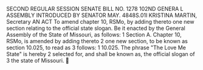 SECOND REGULAR SESSION
SENATE BILL NO. 1278
102ND GENERA L ASSEMBLY
INTRODUCED BY SENATOR MAY.
4848S.01I KRISTINA MARTIN, Secretary
AN ACT
To amend chapter 10, RSMo, by adding thereto one new section relating to the official state slogan.
Be it enacted by the General Assembly of the State of Missouri, as follows:
1 Section A. Chapter 10, RSMo, is amended by adding thereto
2 one new section, to be known as section 10.025, to read as
3 follows:
1 10.025. The phrase "The Love Me State" is hereby
2 selected for, and shall be known as, the official slogan of
3 the state of Missouri.
